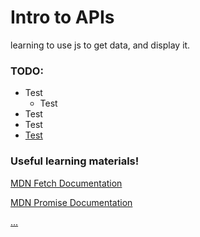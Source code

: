 # Intro to APIs
learning to use js to get data, and display it.


### TODO: 
* Test
  * Test
* Test
* Test
* [Test](https://www.google.com "Google's Homepage")

### Useful learning materials!

[MDN Fetch Documentation](https://developer.mozilla.org/en-US/docs/Web/API/Fetch_API "Mozilla Dev Site")

[MDN Promise Documentation](https://developer.mozilla.org/en-US/docs/Web/JavaScript/Reference/Global_Objects/Promise "Mozilla Dev Site")

[...]()

